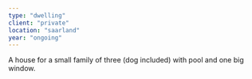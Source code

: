 ```yaml
---
type: "dwelling"
client: "private"
location: "saarland"
year: "ongoing"
---
```


A house for a small family of three (dog included) with pool and one big window.